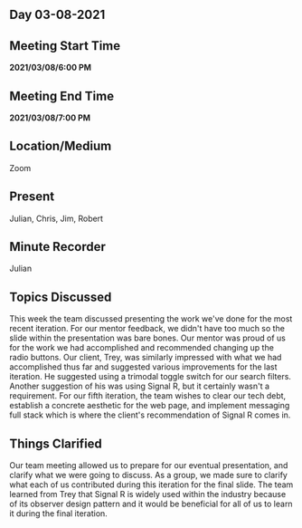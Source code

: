 ## Day 03-08-2021

## Meeting Start Time

**2021/03/08/6:00 PM**

## Meeting End Time

**2021/03/08/7:00 PM**

## Location/Medium

Zoom

## Present

Julian, Chris, Jim, Robert

## Minute Recorder

Julian

## Topics Discussed

This week the team discussed presenting the work we've done for the most recent iteration. For our mentor feedback, we didn't have too much so the slide within the presentation was bare bones. 
Our mentor was proud of us for the work we had accomplished and recommended changing up the radio buttons. 
Our client, Trey, was similarly impressed with what we had accomplished thus far and suggested various improvements for the last iteration. 
He suggested using a trimodal toggle switch for our search filters. Another suggestion of his was using Signal R, but it certainly wasn't a requirement. 
For our fifth iteration, the team wishes to clear our tech debt, establish a concrete aesthetic for the web page, and implement messaging full stack which is where the client's recommendation of Signal R comes in. 


## Things Clarified

Our team meeting allowed us to prepare for our eventual presentation, and clarify what we were going to discuss. 
As a group, we made sure to clarify what each of us contributed during this iteration for the final slide. The team learned from Trey that Signal R is widely used within the industry because of its observer design pattern and it would be beneficial for all of us to learn it during the final iteration.
